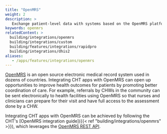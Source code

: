 ```yaml
---
title: "OpenMRS"
weight: 2
description: >
   Exchange patient-level data with systems based on the OpenMRS platform
keywords: openmrs
relatedContent: >
  building/integrations/openmrs
  building/integrations/custom
  building/features/integrations/rapidpro
  building/integrations/dhis2
aliases:
   - /apps/features/integrations/openmrs
---
```


[OpenMRS](https://openmrs.org) is an open source electronic medical record system used in dozens of countries. Integrating CHT apps with OpenMRS can open up opportunities to improve health outcomes for patients by promoting better coordination of care. For example, referrals by CHWs in the community can be sent electronically to health facilities using OpenMRS so that nurses and clinicians can prepare for their visit and have full access to the assessment done by a CHW.

Integrating CHT apps with OpenMRS can be achieved by following the CHT's [OpenMRS integration guide]({{< ref "building/integrations/openmrs" >}}), which leverages the [OpenMRS REST API](https://rest.openmrs.org).
